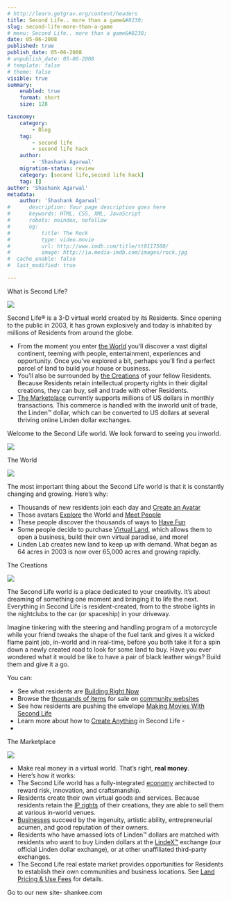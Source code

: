 ```yaml
---
# http://learn.getgrav.org/content/headers
title: Second Life.. more than a game&#8230;
slug: second-life-more-than-a-game
# menu: Second Life.. more than a game&#8230;
date: 05-06-2008
published: true
publish_date: 05-06-2008
# unpublish_date: 05-06-2008
# template: false
# theme: false
visible: true
summary:
    enabled: true
    format: short
    size: 128

taxonomy:
    category:
        - Blog
    tag:
        - second life
        - second life hack
    author:
        - 'Shashank Agarwal'
    migration-status: review
    category: [second life,second life hack]
    tag: []
author: 'Shashank Agarwal'
metadata:
    author: 'Shashank Agarwal'
#      description: Your page description goes here
#      keywords: HTML, CSS, XML, JavaScript
#      robots: noindex, nofollow
#      og:
#          title: The Rock
#          type: video.movie
#          url: http://www.imdb.com/title/tt0117500/
#          image: http://ia.media-imdb.com/images/rock.jpg
#  cache_enable: false
#  last_modified: true

---
```


 What is Second Life? 

![](http://secondlife.com/_img/spacer.gif)

 Second Life® is a 3-D virtual world created by its Residents. Since opening to the public in 2003, it has grown explosively and today is inhabited by millions of Residents from around the globe.

- From the moment you enter [the World](http://secondlife.com/whatis/world.php) you’ll discover a vast digital continent, teeming with people, entertainment, experiences and opportunity. Once you’ve explored a bit, perhaps you’ll find a perfect parcel of land to build your house or business.
- You’ll also be surrounded by [the Creations](http://secondlife.com/whatis/creations.php) of your fellow Residents. Because Residents retain intellectual property rights in their digital creations, they can buy, sell and trade with other Residents.
- [The Marketplace](http://secondlife.com/whatis/marketplace.php) currently supports millions of US dollars in monthly transactions. This commerce is handled with the inworld unit of trade, the Linden™ dollar, which can be converted to US dollars at several thriving online Linden dollar exchanges.

 Welcome to the Second Life world. We look forward to seeing you inworld.

 ![](http://secondlife.com/_img/content/wa.jpg)

 The World 

![](http://secondlife.com/_img/spacer.gif)

The most important thing about the Second Life world is that it is constantly changing and growing. Here’s why:

- Thousands of new residents join each day and [Create an Avatar](http://secondlife.com/whatis/avatar.php)
- Those avatars [Explore](http://secondlife.com/whatis/explore.php) the World and [Meet People](http://secondlife.com/whatis/meet.php)
- These people discover the thousands of ways to [Have Fun](http://secondlife.com/whatis/fun.php)
- Some people decide to purchase [Virtual Land](http://secondlife.com/whatis/land.php), which allows them to open a business, build their own virtual paradise, and more!
- Linden Lab creates new land to keep up with demand. What began as 64 acres in 2003 is now over 65,000 acres and growing rapidly.

 The Creations 

![](http://secondlife.com/_img/spacer.gif)

 The Second Life world is a place dedicated to your creativity. It’s about dreaming of something one moment and bringing it to life the next. Everything in Second Life is resident-created, from to the strobe lights in the nightclubs to the car (or spaceship) in your driveway.

 Imagine tinkering with the steering and handling program of a motorcycle while your friend tweaks the shape of the fuel tank and gives it a wicked flame paint job, in-world and in real-time, before you both take it for a spin down a newly created road to look for some land to buy. Have you ever wondered what it would be like to have a pair of black leather wings? Build them and give it a go.

 You can:

- See what residents are [Building Right Now](http://www.sluniverse.com/pics/)
- Browse the [thousands of items](http://www.slexchange.com/modules.php?name=Marketplace) for sale on [community websites](http://www.slboutique.com/)
- See how residents are pushing the envelope [Making Movies With Second Life](http://secondlife.com/showcase/sub_page.php?blog_category=4)
- Learn more about how to [Create Anything](http://secondlife.com/whatis/create.php) in Second Life - 
- 

The Marketplace



![](http://secondlife.com/_img/spacer.gif)
- Make real money in a virtual world. That’s right, **real money**.
- Here’s how it works:
- The Second Life world has a fully-integrated [economy](http://secondlife.com/whatis/economy.php) architected to reward risk, innovation, and craftsmanship.
- Residents create their own virtual goods and services. Because residents retain the [IP rights](http://secondlife.com/whatis/ip_rights.php) of their creations, they are able to sell them at various in-world venues.
- [Businesses](http://secondlife.com/whatis/businesses.php) succeed by the ingenuity, artistic ability, entrepreneurial acumen, and good reputation of their owners.
- Residents who have amassed lots of Linden™ dollars are matched with residents who want to buy Linden dollars at the [LindeX™](http://secondlife.com/currency/) exchange (our official Linden dollar exchange), or at other unaffiliated third-party exchanges.
- The Second Life real estate market provides opportunities for Residents to establish their own communities and business locations. See [Land Pricing & Use Fees](http://secondlife.com/whatis/landpricing.php) for details.
 


 

 

 

 

 

 

 

 

 

 

Go to our new site- shankee.com
